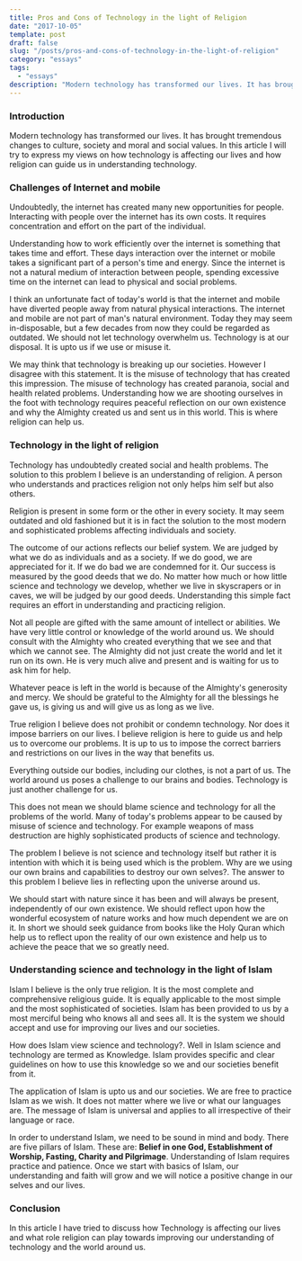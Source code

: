 ```yaml
---
title: Pros and Cons of Technology in the light of Religion
date: "2017-10-05"
template: post
draft: false
slug: "/posts/pros-and-cons-of-technology-in-the-light-of-religion"
category: "essays"
tags:
  - "essays"
description: "Modern technology has transformed our lives. It has brought tremendous changes to culture, society and moral and social values. In this article I will try to express my views on how technology is affecting our lives and how religion can guide us in understanding technology."
---
```


### Introduction
Modern technology has transformed our lives. It has brought tremendous changes to culture, society and moral and social values. In this article I will try to express my views on how technology is affecting our lives and how religion can guide us in understanding technology.

### Challenges of Internet and mobile
Undoubtedly, the internet has created many new opportunities for people. Interacting with people over the internet has its own costs. It requires concentration and effort on the part of the individual.

Understanding how to work efficiently over the internet is something that takes time and effort. These days interaction over the internet or mobile takes a significant part of a person's time and energy. Since the internet is not a natural medium of interaction between people, spending excessive time on the internet can lead to physical and social problems.

I think an unfortunate fact of today's world is that the internet and mobile have diverted people away from natural physical interactions. The internet and mobile are not part of man's natural environment. Today they may seem in-disposable, but a few decades from now they could be regarded as outdated. We should not let technology overwhelm us. Technology is at our disposal. It is upto us if we use or misuse it.

We may think that technology is breaking up our societies. However I disagree with this statement. It is the misuse of technology that has created this impression. The misuse of technology has created paranoia, social and health related problems. Understanding how we are shooting ourselves in the foot with technology requires peaceful reflection on our own existence and why the Almighty created us and sent us in this world. This is where religion can help us.

### Technology in the light of religion
Technology has undoubtedly created social and health problems. The solution to this problem I believe is an understanding of religion. A person who understands and practices religion not only helps him self but also others.

Religion is present in some form or the other in every society. It may seem outdated and old fashioned but it is in fact the solution to the most modern and sophisticated problems affecting individuals and society.

The outcome of our actions reflects our belief system. We are judged by what we do as individuals and as a society. If we do good, we are appreciated for it. If we do bad we are condemned for it. Our success is measured by the good deeds that we do. No matter how much or how little science and technology we develop, whether we live in skyscrapers or in caves, we will be judged by our good deeds. Understanding this simple fact requires an effort in understanding and practicing religion.

Not all people are gifted with the same amount of intellect or abilities. We have very little control or knowledge of the world around us. We should consult with the Almighty who created everything that we see and that which we cannot see. The Almighty did not just create the world and let it run on its own. He is very much alive and present and is waiting for us to ask him for help.

Whatever peace is left in the world is because of the Almighty's generosity and mercy. We should be grateful to the Almighty for all the blessings he gave us, is giving us and will give us as long as we live.

True religion I believe does not prohibit or condemn technology. Nor does it impose barriers on our lives. I believe religion is here to guide us and help us to overcome our problems. It is up to us to impose the correct barriers and restrictions on our lives in the way that benefits us.

Everything outside our bodies, including our clothes, is not a part of us. The world around us poses a challenge to our brains and bodies. Technology is just another challenge for us.

This does not mean we should blame science and technology for all the problems of the world. Many of today's problems appear to be caused by misuse of science and technology. For example weapons of mass destruction are highly sophisticated products of science and technology.

The problem I believe is not science and technology itself but rather it is intention with which it is being used which is the problem. Why are we using our own brains and capabilities to destroy our own selves?. The answer to this problem I believe lies in reflecting upon the universe around us.

We should start with nature since it has been and will always be present, independently of our own existence. We should reflect upon how the wonderful ecosystem of nature works and how much dependent we are on it. In short we should seek guidance from books like the Holy Quran which help us to reflect upon the reality of our own existence and help us to achieve the peace that we so greatly need.

### Understanding science and technology in the light of Islam
Islam I believe is the only true religion. It is the most complete and comprehensive religious guide. It is equally applicable to the most simple and the most sophisticated of societies. Islam has been provided to us by a most merciful being who knows all and sees all. It is the system we should accept and use for improving our lives and our societies.

How does Islam view science and technology?. Well in Islam science and technology are termed as Knowledge. Islam provides specific and clear guidelines on how to use this knowledge so we and our societies benefit from it.

The application of Islam is upto us and our societies. We are free to practice Islam as we wish. It does not matter where we live or what our languages are. The message of Islam is universal and applies to all irrespective of their language or race.

In order to understand Islam, we need to be sound in mind and body. There are five pillars of Islam. These are: **Belief in one God, Establishment of Worship, Fasting, Charity and Pilgrimage**. Understanding of Islam requires practice and patience. Once we start with basics of Islam, our understanding and faith will grow and we will notice a positive change in our selves and our lives.

### Conclusion
In this article I have tried to discuss how Technology is affecting our lives and what role religion can play towards improving our understanding of technology and the world around us.
